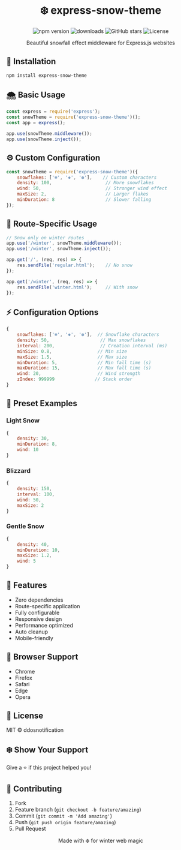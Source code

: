 <div align="center">

# ❄️ express-snow-theme

![npm version](https://img.shields.io/npm/v/express-snow-theme)
![downloads](https://img.shields.io/npm/dm/express-snow-theme)
![GitHub stars](https://img.shields.io/github/stars/ddosnotification/express-snow-theme)
![License](https://img.shields.io/npm/l/express-snow-theme)

Beautiful snowfall effect middleware for Express.js websites
</div>

## 🚀 Installation
```bash
npm install express-snow-theme
```

## 🌨️ Basic Usage
```javascript
const express = require('express');
const snowTheme = require('express-snow-theme')();
const app = express();

app.use(snowTheme.middleware());
app.use(snowTheme.inject());
```

## ⚙️ Custom Configuration
```javascript
const snowTheme = require('express-snow-theme')({
    snowflakes: ['❄', '❅', '❆'],    // Custom characters
    density: 100,                    // More snowflakes
    wind: 50,                        // Stronger wind effect
    maxSize: 2,                      // Larger flakes
    minDuration: 8                   // Slower falling
});
```

## 🎯 Route-Specific Usage
```javascript
// Snow only on winter routes
app.use('/winter', snowTheme.middleware());
app.use('/winter', snowTheme.inject());

app.get('/', (req, res) => {
    res.sendFile('regular.html');    // No snow
});

app.get('/winter', (req, res) => {
    res.sendFile('winter.html');     // With snow
});
```

## ⚡ Configuration Options
```javascript
{
    snowflakes: ['❄', '❅', '❆'],  // Snowflake characters
    density: 50,                   // Max snowflakes
    interval: 200,                 // Creation interval (ms)
    minSize: 0.8,                 // Min size
    maxSize: 1.5,                 // Max size
    minDuration: 5,               // Min fall time (s)
    maxDuration: 15,              // Max fall time (s)
    wind: 20,                     // Wind strength
    zIndex: 999999               // Stack order
}
```

## 🎨 Preset Examples

### Light Snow
```javascript
{
    density: 30,
    minDuration: 8,
    wind: 10
}
```

### Blizzard
```javascript
{
    density: 150,
    interval: 100,
    wind: 50,
    maxSize: 2
}
```

### Gentle Snow
```javascript
{
    density: 40,
    minDuration: 10,
    maxSize: 1.2,
    wind: 5
}
```

## 🎄 Features
- Zero dependencies
- Route-specific application
- Fully configurable
- Responsive design
- Performance optimized
- Auto cleanup
- Mobile-friendly

## 🔧 Browser Support
- Chrome
- Firefox
- Safari
- Edge
- Opera

## 📝 License
MIT © ddosnotification

## ❄️ Show Your Support
Give a ⭐️ if this project helped you!

## 🤝 Contributing
1. Fork
2. Feature branch (`git checkout -b feature/amazing`)
3. Commit (`git commit -m 'Add amazing'`)
4. Push (`git push origin feature/amazing`)
5. Pull Request

<div align="center">
Made with ❄️ for winter web magic
